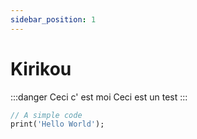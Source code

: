 ```yaml
---
sidebar_position: 1
---
```

# Kirikou

:::danger Ceci c' est moi
Ceci est un test
:::

```dart
// A simple code
print('Hello World');
```
